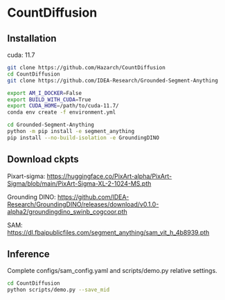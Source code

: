 # CountDiffusion

## Installation
cuda: 11.7
```bash
git clone https://github.com/Hazarch/CountDiffusion
cd CountDiffusion
git clone https://github.com/IDEA-Research/Grounded-Segment-Anything

export AM_I_DOCKER=False
export BUILD_WITH_CUDA=True
export CUDA_HOME=/path/to/cuda-11.7/
conda env create -f environment.yml

cd Grounded-Segment-Anything
python -m pip install -e segment_anything
pip install --no-build-isolation -e GroundingDINO
```

## Download ckpts
Pixart-sigma: https://huggingface.co/PixArt-alpha/PixArt-Sigma/blob/main/PixArt-Sigma-XL-2-1024-MS.pth

Grounding DINO: https://github.com/IDEA-Research/GroundingDINO/releases/download/v0.1.0-alpha2/groundingdino_swinb_cogcoor.pth

SAM: https://dl.fbaipublicfiles.com/segment_anything/sam_vit_h_4b8939.pth

## Inference
Complete configs/sam_config.yaml and scripts/demo.py relative settings.
```bash
cd CountDiffusion
python scripts/demo.py --save_mid
```
